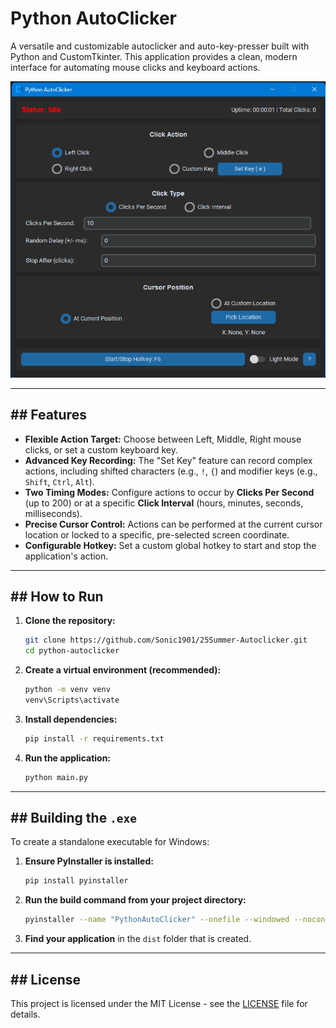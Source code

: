 # Python AutoClicker

A versatile and customizable autoclicker and auto-key-presser built with Python and CustomTkinter. This application provides a clean, modern interface for automating mouse clicks and keyboard actions.

![AutoClicker Screenshot](AutoClickerScreenshot.png)

---
## ## Features
- **Flexible Action Target:** Choose between Left, Middle, Right mouse clicks, or set a custom keyboard key.
- **Advanced Key Recording:** The "Set Key" feature can record complex actions, including shifted characters (e.g., `!`, `{`) and modifier keys (e.g., `Shift`, `Ctrl`, `Alt`).
- **Two Timing Modes:** Configure actions to occur by **Clicks Per Second** (up to 200) or at a specific **Click Interval** (hours, minutes, seconds, milliseconds).
- **Precise Cursor Control:** Actions can be performed at the current cursor location or locked to a specific, pre-selected screen coordinate.
- **Configurable Hotkey:** Set a custom global hotkey to start and stop the application's action.

---
## ## How to Run
1.  **Clone the repository:**
    ```sh
    git clone https://github.com/Sonic1901/25Summer-Autoclicker.git
    cd python-autoclicker
    ```
2.  **Create a virtual environment (recommended):**
    ```sh
    python -m venv venv
    venv\Scripts\activate
    ```
3.  **Install dependencies:**
    ```sh
    pip install -r requirements.txt
    ```
4.  **Run the application:**
    ```sh
    python main.py
    ```

---
## ## Building the `.exe`
To create a standalone executable for Windows:

1.  **Ensure PyInstaller is installed:**
    ```sh
    pip install pyinstaller
    ```
2.  **Run the build command from your project directory:**
    ```sh
    pyinstaller --name "PythonAutoClicker" --onefile --windowed --noconsole main.py
    ```
3.  **Find your application** in the `dist` folder that is created.

---
## ## License
This project is licensed under the MIT License - see the [LICENSE](LICENSE) file for details.
